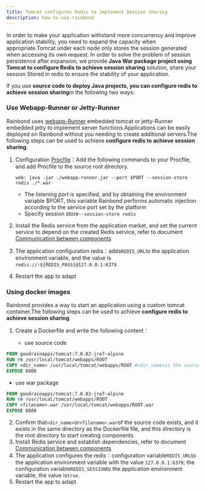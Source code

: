 ```yaml
---
title: Tomcat configures Redis to implement Session sharing
description: how-to-use-rainbond
---
```


In order to make your application withstand more concurrency and improve application stability, you need to expand the capacity when appropriate.Tomcat under each node only stores the session generated when accessing its own request. In order to solve the problem of session persistence after expansion, we provide **Java War package project using Tomcat to configure Redis to achieve session sharing** solution, share your session Stored in redis to ensure the stability of your application.

If you use **source code to deploy Java projects, you can configure redis to achieve session sharing**in the following two ways:

### Use Webapp-Runner or Jetty-Runner

Rainbond uses [webapp-Runner](./webapp-runner) embedded tomcat or jetty-Runner embedded jetty to implement server functions.Applications can be easily deployed on Rainbond without you needing to create additional servers.The following steps can be used to achieve **configure redis to achieve session sharing**.

1. Configuration [Procfile](../procfile)：Add the following commands to your Procfile, and add Procfile to the source root directory.

   ```
   web: java -jar ./webapp-runner.jar --port $PORT --session-store redis ./*.war
   ```

   - The listening port is specified, and by obtaining the environment variable \$PORT, this variable Rainbond performs automatic injection according to the service port set by the platform
   - Specify session store`--session-store redis`

2. Install the Redis service from the application market, and set the current service to depend on the created Redis service, refer to document [Communication between components](/docs/use-manual/component-manage/component-connection/regist_and_discover)

3. The application configuration redis：adds`REDIS_URL`to the application environment variable, and the value is `redis://:${REDIS_PASS}@127.0.0.1:6379`.

4. Restart the app to adapt

### Using docker images

Rainbond provides a way to start an application using a custom tomcat container.The following steps can be used to achieve **configure redis to achieve session sharing**.

1. Create a Dockerfile and write the following content：

   - use source code

```dockerfile
FROM goodrainapps/tomcat:7.0.82-jre7-alpine
RUN rm /usr/local/tomcat/webapps/ROOT
COPY <dir_name> /usr/local/tomcat/webapps/ROOT #<dir_name>is the source directory name
EXPOSE 8080
```

- use war package

```dockerfile
FROM goodrainapps/tomcat:7.0.82-jre7-alpine
RUN rm /usr/local/tomcat/webapps/ROOT
COPY <filename>.war /usr/local/tomcat/webapps/ROOT.war
EXPOSE 8080
```

2. Confirm that`<dir_name>`or`<filename>.war`of the source code exists, and it exists in the same directory as the Dockerfile file, and this directory is the root directory to start creating components
3. Install Redis service and establish dependencies, refer to document [Communication between components](/docs/use-manual/component-manage/component-connection/regist_and_discover)
4. The application configures the redis：configuration variable`REDIS_URL`to the application environment variable with the value `127.0.0.1:6379`; the configuration variable`REDIS_SESSION`to the application environment variable, the value is`true`.
5. Restart the app to adapt
